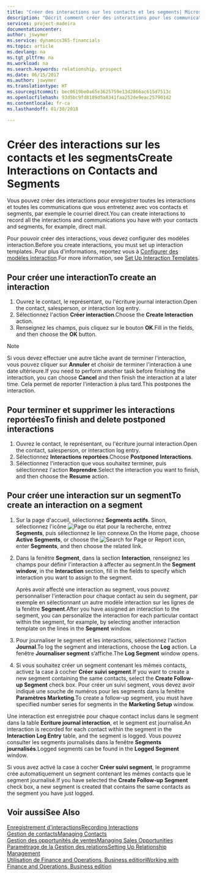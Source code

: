 ```yaml
---
title: "Créer des interactions sur les contacts et les segments| Microsoft Docs"
description: "Décrit comment créer des interactions pour les communications que vous avez avec vos contacts et segments dans Finance and Operations, Business edition, par exemple le courriel direct."
services: project-madeira
documentationcenter: 
author: jswymer
ms.service: dynamics365-financials
ms.topic: article
ms.devlang: na
ms.tgt_pltfrm: na
ms.workload: na
ms.search.keywords: relationship, prospect
ms.date: 06/15/2017
ms.author: jswymer
ms.translationtype: HT
ms.sourcegitcommit: bec0619be0a65e3625759e13d2866ac615d7513c
ms.openlocfilehash: 93d5bc9fd8189d5a8341faa252de9eac257901d2
ms.contentlocale: fr-ca
ms.lasthandoff: 01/30/2018

---
```

# <a name="create-interactions-on-contacts-and-segments"></a><span data-ttu-id="e78d4-103">Créer des interactions sur les contacts et les segments</span><span class="sxs-lookup"><span data-stu-id="e78d4-103">Create Interactions on Contacts and Segments</span></span>
<span data-ttu-id="e78d4-104">Vous pouvez créer des interactions pour enregistrer toutes les interactions et toutes les communications que vous entretenez avec vos contacts et segments, par exemple le courriel direct.</span><span class="sxs-lookup"><span data-stu-id="e78d4-104">You can create interactions to record all the interactions and communications you have with your contacts and segments, for example, direct mail.</span></span>

<span data-ttu-id="e78d4-105">Pour pouvoir créer des interactions, vous devez configurer des modèles interaction.</span><span class="sxs-lookup"><span data-stu-id="e78d4-105">Before you create interactions, you must set up interaction templates.</span></span> <span data-ttu-id="e78d4-106">Pour plus d'informations, reportez vous à [Configurer des modèles interaction](marketing-interactions.md).</span><span class="sxs-lookup"><span data-stu-id="e78d4-106">For more information, see  [Set Up Interaction Templates](marketing-interactions.md).</span></span>

## <a name="to-create-an-interaction"></a><span data-ttu-id="e78d4-107">Pour créer une interaction</span><span class="sxs-lookup"><span data-stu-id="e78d4-107">To create an interaction</span></span>
1. <span data-ttu-id="e78d4-108">Ouvrez le contact, le représentant, ou l'écriture journal interaction.</span><span class="sxs-lookup"><span data-stu-id="e78d4-108">Open the contact, salesperson, or interaction log entry.</span></span>
2. <span data-ttu-id="e78d4-109">Sélectionnez l'action **Créer interaction**.</span><span class="sxs-lookup"><span data-stu-id="e78d4-109">Choose the **Create Interaction** action.</span></span>
3. <span data-ttu-id="e78d4-110">Renseignez les champs, puis cliquez sur le bouton **OK**.</span><span class="sxs-lookup"><span data-stu-id="e78d4-110">Fill in the fields, and then choose the **OK** button.</span></span>

> [!NOTE]  
>   <span data-ttu-id="e78d4-111">Si vous devez effectuer une autre tâche avant de terminer l'interaction, vous pouvez cliquer sur **Annuler** et choisir de terminer l'interaction à une date ultérieure.</span><span class="sxs-lookup"><span data-stu-id="e78d4-111">If you need to perform another task before finishing the interaction, you can choose **Cancel** and then finish the interaction at a later time.</span></span> <span data-ttu-id="e78d4-112">Cela permet de reporter l'interaction à plus tard.</span><span class="sxs-lookup"><span data-stu-id="e78d4-112">This postpones the interaction.</span></span>

## <a name="to-finish-and-delete-postponed-interactions"></a><span data-ttu-id="e78d4-113">Pour terminer et supprimer les interactions reportées</span><span class="sxs-lookup"><span data-stu-id="e78d4-113">To finish and delete postponed interactions</span></span>
1. <span data-ttu-id="e78d4-114">Ouvrez le contact, le représentant, ou l'écriture journal interaction.</span><span class="sxs-lookup"><span data-stu-id="e78d4-114">Open the contact, salesperson, or interaction log entry.</span></span>
2. <span data-ttu-id="e78d4-115">Sélectionnez **Interactions reportées**.</span><span class="sxs-lookup"><span data-stu-id="e78d4-115">Choose **Postponed Interactions**.</span></span>
3. <span data-ttu-id="e78d4-116">Sélectionnez l'interaction que vous souhaitez terminer, puis sélectionnez l'action **Reprendre**.</span><span class="sxs-lookup"><span data-stu-id="e78d4-116">Select the interaction you want to finish, and then choose the **Resume** action.</span></span>

## <a name="to-create-an-interaction-on-a-segment"></a><span data-ttu-id="e78d4-117">Pour créer une interaction sur un segment</span><span class="sxs-lookup"><span data-stu-id="e78d4-117">To create an interaction on a segment</span></span>
1. <span data-ttu-id="e78d4-118">Sur la page d'accueil, sélectionnez **Segments actifs**. Sinon, sélectionnez l'icône ![Page ou état pour la recherche](media/ui-search/search_small.png "icône Page ou état pour la recherche"), entrez **Segments**, puis sélectionnez le lien connexe.</span><span class="sxs-lookup"><span data-stu-id="e78d4-118">On the Home page, choose **Active Segments**, or choose the ![Search for Page or Report](media/ui-search/search_small.png "Search for Page or Report icon") icon, enter **Segments**, and then choose the related link.</span></span>
2. <span data-ttu-id="e78d4-119">Dans la fenêtre **Segment**, dans la section **Interaction**, renseignez les champs pour définir l'interaction à affecter au segment.</span><span class="sxs-lookup"><span data-stu-id="e78d4-119">In the **Segment window**, in the **Interaction** section, fill in the fields to specify which interaction you want to assign to the segment.</span></span>

    <span data-ttu-id="e78d4-120">Après avoir affecté une interaction au segment, vous pouvez personnaliser l'interaction pour chaque contact au sein du segment, par exemple en sélectionnant un autre modèle interaction sur les lignes de la fenêtre **Segment**.</span><span class="sxs-lookup"><span data-stu-id="e78d4-120">After you have assigned an interaction to the segment, you can personalize the interaction for each particular contact within the segment, for example, by selecting another interaction template on the lines in the **Segment** window.</span></span>  
3. <span data-ttu-id="e78d4-121">Pour journaliser le segment et les interactions, sélectionnez l'action **Journal**.</span><span class="sxs-lookup"><span data-stu-id="e78d4-121">To log the segment and interactions, choose the **Log** action.</span></span> <span data-ttu-id="e78d4-122">La fenêtre **Journaliser segment** s’affiche.</span><span class="sxs-lookup"><span data-stu-id="e78d4-122">The **Log Segment** window opens.</span></span>
4. <span data-ttu-id="e78d4-123">Si vous souhaitez créer un segment contenant les mêmes contacts, activez la case à cocher **Créer suivi segment**.</span><span class="sxs-lookup"><span data-stu-id="e78d4-123">If you want to create a new segment containing the same contacts, select the **Create Follow-up Segment** check box.</span></span> <span data-ttu-id="e78d4-124">Pour créer un suivi segment, vous devez avoir indiqué une souche de numéros pour les segments dans la fenêtre **Paramètres Marketing**.</span><span class="sxs-lookup"><span data-stu-id="e78d4-124">To create a follow-up segment, you must have specified number series for segments in the **Marketing Setup** window.</span></span>

<span data-ttu-id="e78d4-125">Une interaction est enregistrée pour chaque contact inclus dans le segment dans la table **Ecriture journal interaction**, et le segment est journalisé.</span><span class="sxs-lookup"><span data-stu-id="e78d4-125">An interaction is recorded for each contact within the segment in the **Interaction Log Entry** table, and the segment is logged.</span></span> <span data-ttu-id="e78d4-126">Vous pouvez consulter les segments journalisés dans la fenêtre **Segments journalisés**.</span><span class="sxs-lookup"><span data-stu-id="e78d4-126">Logged segments can be found in the **Logged Segment** window.</span></span>

<span data-ttu-id="e78d4-127">Si vous avez activé la case à cocher **Créer suivi segment**, le programme crée automatiquement un segment contenant les mêmes contacts que le segment journalisé.</span><span class="sxs-lookup"><span data-stu-id="e78d4-127">If you have selected the **Create Follow-up Segment** check box, a new segment is created that contains the same contacts as the segment you have just logged.</span></span>

## <a name="see-also"></a><span data-ttu-id="e78d4-128">Voir aussi</span><span class="sxs-lookup"><span data-stu-id="e78d4-128">See Also</span></span>
[<span data-ttu-id="e78d4-129">Enregistrement d'interactions</span><span class="sxs-lookup"><span data-stu-id="e78d4-129">Recording Interactions</span></span>](marketing-interactions.md)  
[<span data-ttu-id="e78d4-130">Gestion de contacts</span><span class="sxs-lookup"><span data-stu-id="e78d4-130">Managing Contacts</span></span>](marketing-contacts.md)  
[<span data-ttu-id="e78d4-131">Gestion des opportunités de ventes</span><span class="sxs-lookup"><span data-stu-id="e78d4-131">Managing Sales Opportunities</span></span>](marketing-manage-sales-opportunities.md)  
[<span data-ttu-id="e78d4-132">Paramétrage de la Gestion des relations</span><span class="sxs-lookup"><span data-stu-id="e78d4-132">Setting Up Relationship Management</span></span>](marketing-setup-marketing.md)  
[<span data-ttu-id="e78d4-133">Utilisation de Finance and Operations, Business edition</span><span class="sxs-lookup"><span data-stu-id="e78d4-133">Working with Finance and Operations, Business edition</span></span>](ui-work-product.md)

